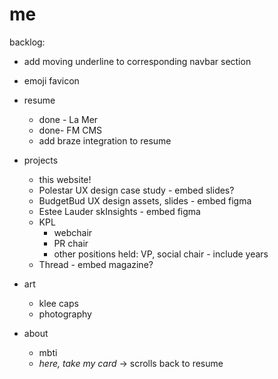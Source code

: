 # me

backlog: 
- add moving underline to corresponding navbar section
- emoji favicon

- resume
    - done - La Mer
    - done- FM CMS
    - add braze integration to resume
- projects
    - this website!
    - Polestar UX design case study - embed slides?
    - BudgetBud UX design assets, slides - embed figma
    - Estee Lauder skInsights - embed figma
    - KPL
        - webchair 
        - PR chair
        - other positions held: VP, social chair - include years
    - Thread - embed magazine?
- art
    - klee caps
    - photography
- about
    - mbti
    - *here, take my card* →	scrolls back to resume

